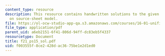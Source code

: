 ```yaml
---
content_type: resource
description: This resource contains handwritten solutions to the given problem set
  on source-sheet model.
file: https://ol-ocw-studio-app-qa.s3.amazonaws.com/courses/16-01-unified-engineering-i-ii-iii-iv-fall-2005-spring-2006/f003555f8ce2428dac3675be1e2d1ed0_f21_ps15_sol.pdf
file_type: application/pdf
parent_uid: a6eb2151-6f41-806d-94ff-dc83eb5f4337
resourcetype: Document
title: f21_ps15_sol.pdf
uid: f003555f-8ce2-428d-ac36-75be1e2d1ed0
---
```

